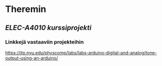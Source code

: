 # Theremin
*ELEC-A4010 kurssiprojekti*  
---
  
### Linkkejä vastaaviin projekteihin
https://itp.nyu.edu/physcomp/labs/labs-arduino-digital-and-analog/tone-output-using-an-arduino/




